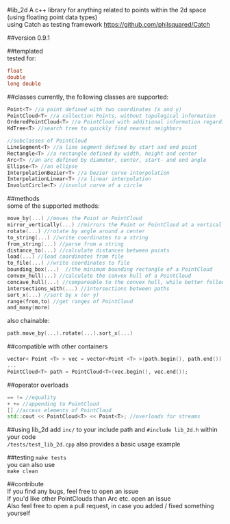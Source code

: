 #lib_2d
A c++ library for anything related to points within the 2d space (using floating point data types)  
using Catch as testing framework https://github.com/philsquared/Catch  

##version 0.9.1

##templated  
tested for:  

```cpp
float  
double  
long double
```


##classes
currently, the following classes are supported:  

```cpp
Point<T> //a point defined with two coordinates (x and y)  
PointCloud<T> //a collection Points, without topological information
OrderedPointCloud<T> //a PointCloud with additional information regarding sorting and filtering of points
KdTree<T> //search tree to quickly find nearest neighbors

//subclasses of PointCloud
LineSegment<T> //a line segment defined by start and end point
Rectangle<T> //a rectangle defined by width, height and center
Arc<T> //an arc defined by diameter, center, start- and end angle
Ellipse<T> //an ellipse
InterpolationBezier<T> //a bezier curve interpolation  
InterpolationLinear<T> //a linear interpolation
InvolutCircle<T> //involut curve of a circle
```


##methods  
some of the supported methods:  

```cpp
move_by(...) //moves the Point or PointCloud  
mirror_vertically(...) //mirrors the Point or PointCloud at a vertical line (horizontally and point also supported)  
rotate(...) //rotate by angle around a center  
to_string(...) //write coordinates to a string  
from_string(...) //parse from a string
distance_to(...) //calculate distances between points
load(...) //load coordinates from file
to_file(...) //write coordinates to file  
bounding_box(...)  //the minimum bounding rectangle of a PointCloud  
convex_hull(...) //calculate the convex hull of a PointCloud  
concave_hull(...) //compareable to the convex hull, while better following the shape of a pointcloud
intersections_with(...) //intersections between paths  
sort_x(...) //sort by x (or y)  
range(from,to) //get ranges of PointCloud
and_many(more)  
```  

also chainable:
```cpp
path.move_by(...).rotate(...).sort_x(...)
```


##compatible with other containers  

```cpp
vector< Point <T> > vec = vector<Point <T> >(path.begin(), path.end());  
...  
PointCloud<T> path = PointCloud<T>(vec.begin(), vec.end());
```  


##operator overloads  

```cpp
== != //equality  
+ += //appending to PointCloud  
[] //access elements of PointCloud
std::cout << PointCloud<T> << Point<T>; //overloads for streams
```  



##using lib_2d
add `inc/` to your include path and `#include lib_2d.h` within your code  
`/tests/test_lib_2d.cpp` also provides a basic usage example



##testing
`make tests`  
you can also use  
`make clean`  



##contribute  
If you find any bugs, feel free to open an issue  
If you'd like other PointClouds than Arc etc. open an issue  
Also feel free to open a pull request, in case you added / fixed something yourself

